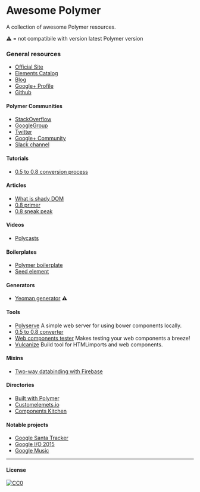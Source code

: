 # Awesome Polymer
A collection of awesome Polymer resources.

:warning: = not compatibile with version latest Polymer version

### General resources
* [Official Site](https://www.polymer-project.org)
* [Elements Catalog](https://elements.polymer-project.org/)
* [Blog](https://blog.polymer-project.org/)
* [Google+ Profile](https://plus.google.com/+PolymerProject/)
* [Github](https://github.com/polymer)

#### Polymer Communities
* [StackOverflow](http://stackoverflow.com/questions/tagged/polymer)
* [GoogleGroup](https://groups.google.com/forum/#!forum/polymer-dev)
* [Twitter](https://twitter.com/polymer)
* [Google+ Community](https://plus.google.com/u/1/communities/115626364525706131031)
* [Slack channel](http://polymer-slack.herokuapp.com/)

#### Tutorials
* [0.5 to 0.8 conversion process](https://github.com/chuckh/road-to-polymer/blob/master/conversion.md)

#### Articles
* [What is shady DOM](https://www.polymer-project.org/1.0/articles/shadydom.html)
* [0.8 primer](https://github.com/Polymer/polymer/blob/0.8-preview/PRIMER.md)
* [0.8 sneak peak](https://divshot.com/blog/web-components/polymer-0-8-sneak-peek/)

#### Videos
* [Polycasts](https://www.youtube.com/playlist?list=PLOU2XLYxmsII5c3Mgw6fNYCzaWrsM3sMN)

#### Boilerplates
* [Polymer boilerplate](https://github.com/webcomponents/polymer-boilerplate)
* [Seed element](https://github.com/polymerlabs/seed-element)

#### Generators
* [Yeoman generator](https://github.com/yeoman/generator-polymer) :warning:

#### Tools
* [Polyserve](https://github.com/polymerlabs/polyserve) A simple web server for using bower components locally.
* [0.5 to 0.8 converter](http://chuckh.github.io/road-to-polymer/convert-code.html)
* [Web components tester](https://github.com/Polymer/web-component-tester) Makes testing your web components a breeze!
* [Vulcanize](https://github.com/Polymer/vulcanize) Build tool for HTMLimports and web components.

#### Mixins
* [Two-way databinding with Firebase](https://github.com/divshot/polymerfire)

#### Directories
* [Built with Polymer](http://builtwithpolymer.org/)
* [Customelemets.io](http://customelements.io/)
* [Components Kitchen](http://component.kitchen/)

#### Notable projects
* [Google Santa Tracker](https://github.com/google/santa-tracker-web)
* [Google I/O 2015](https://events.google.com/io2015/)
* [Google Music](https://play.google.com/)

---

#### License

[![CC0](http://i.creativecommons.org/p/zero/1.0/88x31.png)](http://creativecommons.org/publicdomain/zero/1.0/)
